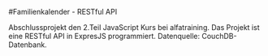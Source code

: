 #Familienkalender - RESTful API

Abschlussprojekt den 2.Teil JavaScript Kurs bei alfatraining.
Das Projekt ist eine RESTful API in ExpresJS programmiert.
Datenquelle: CouchDB-Datenbank.
